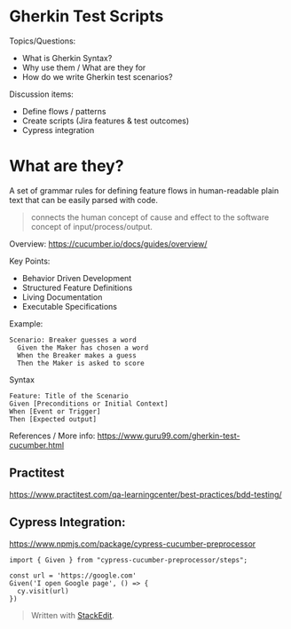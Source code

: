 
# Gherkin Test Scripts

Topics/Questions:
* What is Gherkin Syntax?
* Why use them / What are they for
* How do we write Gherkin test scenarios?

Discussion items:
* Define flows / patterns
* Create scripts (Jira features & test outcomes)
* Cypress integration

# What are they?

A set of grammar rules for defining feature flows in human-readable plain text that can be easily parsed with code.

> connects the human concept of cause and effect to the software concept of input/process/output.

Overview: https://cucumber.io/docs/guides/overview/

Key Points:
 - Behavior Driven Development
 - Structured Feature Definitions
 - Living Documentation
 - Executable Specifications

Example:
```gherkin
Scenario: Breaker guesses a word
  Given the Maker has chosen a word
  When the Breaker makes a guess
  Then the Maker is asked to score
```
Syntax
```gherkin
Feature: Title of the Scenario
Given [Preconditions or Initial Context]
When [Event or Trigger]
Then [Expected output]
```

References / More info:
https://www.guru99.com/gherkin-test-cucumber.html

## Practitest
https://www.practitest.com/qa-learningcenter/best-practices/bdd-testing/

## Cypress Integration:
https://www.npmjs.com/package/cypress-cucumber-preprocessor
```
import { Given } from "cypress-cucumber-preprocessor/steps";

const url = 'https://google.com'
Given('I open Google page', () => {
  cy.visit(url)
})
```
> Written with [StackEdit](https://stackedit.io/).
<!--stackedit_data:
eyJoaXN0b3J5IjpbLTQ4MjU1OTI2OCwxMTkwNDc1ODY3LDYxOD
g5MTY3NywxNzcyMTE4MjAyLC02ODE4OTAxOTVdfQ==
-->